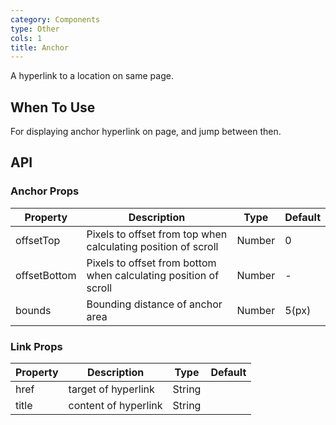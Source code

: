```yaml
---
category: Components
type: Other
cols: 1
title: Anchor
---
```


A hyperlink to a location on same page.

## When To Use

For displaying anchor hyperlink on page, and jump between then.

## API

### Anchor Props

| Property     | Description           | Type     | Default      |
|--------------|-----------------------|----------|--------------|
| offsetTop    | Pixels to offset from top when calculating position of scroll | Number | 0 |
| offsetBottom | Pixels to offset from bottom when calculating position of scroll | Number | - |
| bounds     | Bounding distance of anchor area | Number | 5(px) |

### Link Props

| Property        | Description           | Type               | Default       |
|-------------|----------------|--------------------|--------------|
| href    | target of hyperlink  | String |         |
| title | content of  hyperlink | String |         |


